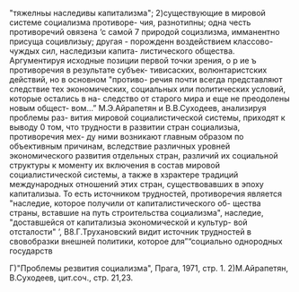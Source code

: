 "тяжелньы наследивы капитализма";
2)существующие в мировой системе социализма противоре-
чия, разнотипны; одна честь противоречий овязена ‘с самой 7
природой социзлизма, имманентно присуща социвлизыу; другая -
порожденн воздействием классово-чуждых сил, наследизыи капита-
листического общества.
Аргументируя исходные позиции первой точки зрения,
о р ие
ъ противоречия в результате субъек-
тивисаских, волюнтаристских действий, но в основном "противо-
речия почти всегда представляют следствие тех экономических,
социальных или политических условий, которые остались в на-
следство от старого мира и еще не преодолены новым общест-
вом...”
М.Э.Айрапетян и В.В.Суходеев, анализируя проблемы раз-
вития мировой социалистической системы, приходят к выводу 0
том, что трудности в развитии стран социализыа, противоречия мех-
ду ними возникают главным образом по объективным причинам,
вследствие различных уровней экономического развития отдельных
стран, различий их социальной структуры к моменту их включения
в состав мировой социалистической системы, а также в хзрактере
традиций международных отношений этих стран, существовавших в
эпоху капитализыа. То есть источником трудностей, противоречия
является "наследие, которое получили от капиталистического об-
щества страны, вставшие на путь строительства социализма",
наследие, "доставшейся от капитализыа экономической и культур-
вой отсталости" ’,
В8.Г.Трухановский видит источник трудностей в свовобразки
внешней политики, которое для”“социально однородных государств

Г)"Проблемы резвития социализма", Прага, 1971, стр. 1.
2)М.Айрапетян, В.Суходеев, цит.соч., стр. 21,23.
